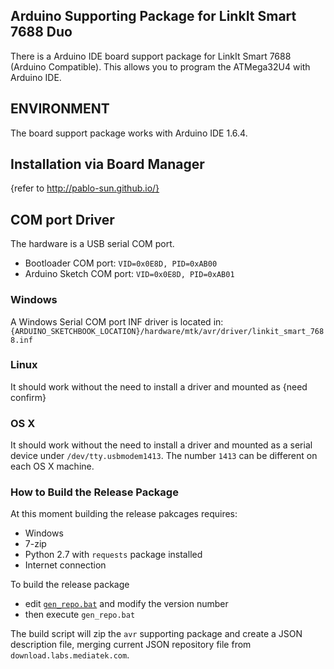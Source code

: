 ## Arduino Supporting Package for LinkIt Smart 7688 Duo

There is a Arduino IDE board support package for LinkIt Smart 7688 (Arduino Compatible). This allows you to program the ATMega32U4 with Arduino IDE.

## ENVIRONMENT
The board support package works with Arduino IDE 1.6.4.

## Installation via Board Manager
{refer to http://pablo-sun.github.io/}

## COM port Driver
The hardware is a USB serial COM port.
 - Bootloader COM port: `VID=0x0E8D, PID=0xAB00`
 - Arduino Sketch COM port: `VID=0x0E8D, PID=0xAB01`

### Windows
A Windows Serial COM port INF driver is located in: `{ARDUINO_SKETCHBOOK_LOCATION}/hardware/mtk/avr/driver/linkit_smart_7688.inf`

### Linux
It should work without the need to install a driver and mounted as {need confirm}

### OS X
It should work without the need to install a driver and mounted as a serial device under `/dev/tty.usbmodem1413`. The number `1413` can be different on each OS X machine.

### How to Build the Release Package
At this moment building the release pakcages requires:
 - Windows
 - 7-zip
 - Python 2.7 with `requests` package installed
 - Internet connection

To build the release package
 - edit [`gen_repo.bat`](gen_repo.bat) and modify the version number
 - then execute `gen_repo.bat`

The build script will zip the `avr` supporting package and create a JSON description file, merging current JSON repository file from `download.labs.mediatek.com`.